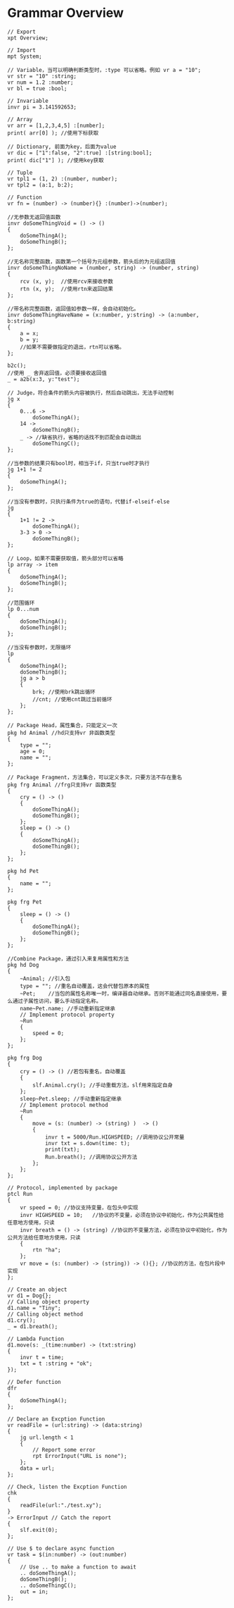 # Grammar Overview
    // Export
    xpt Overview;

    // Import
    mpt System;

    // Variable，当可以明确判断类型时，:type 可以省略。例如 vr a = "10";
    vr str = "10" :string;
    vr num = 1.2 :number;
    vr bl = true :bool;

    // Invariable
    invr pi = 3.141592653;

    // Array
    vr arr = [1,2,3,4,5] :[number];
    print( arr[0] ); //使用下标获取

    // Dictionary, 前面为key，后面为value
    vr dic = ["1":false, "2":true] :[string:bool];
    print( dic["1"] ); //使用key获取

    // Tuple
    vr tpl1 = (1, 2) :(number, number); 
    vr tpl2 = (a:1, b:2);

    // Function
    vr fn = (number) -> (number){} :(number)->(number); 

    //无参数无返回值函数
    invr doSomeThingVoid = () -> ()
    {
        doSomeThingA();
        doSomeThingB();
    };

    //无名称完整函数，函数第一个括号为元组参数，箭头后的为元组返回值
    invr doSomeThingNoName = (number, string) -> (number, string)
    {
        rcv (x, y);  //使用rcv来接收参数
        rtn (x, y);  //使用rtn来返回结果
    };

    //带名称完整函数，返回值如参数一样，会自动初始化。
    invr doSomeThingHaveName = (x:number, y:string) -> (a:number, b:string)
    {
        a = x;
        b = y;
        //如果不需要做指定的退出，rtn可以省略。
    };

    b2c();
    //使用 _ 舍弃返回值，必须要接收返回值
    _ = a2b(x:3, y:"test");

    // Judge，符合条件的箭头内容被执行，然后自动跳出，无法手动控制
    jg x
    {
        0...6 ->
            doSomeThingA();
        14 ->
            doSomeThingB();
        _ -> //缺省执行，省略的话找不到匹配会自动跳出
            doSomeThingC();
    };

    //当参数的结果只有bool时，相当于if，只当true时才执行
    jg 1+1 != 2
    {
        doSomeThingA();
    };

    //当没有参数时，只执行条件为true的语句，代替if-elseif-else
    jg
    {
        1+1 != 2 -> 
            doSomeThingA();
        3-3 > 0 -> 
            doSomeThingB();
    };

    // Loop，如果不需要获取值，箭头部分可以省略
    lp array -> item
    {
        doSomeThingA();
        doSomeThingB();
    };

    //范围循环
    lp 0...num
    {
        doSomeThingA();
        doSomeThingB();
    };

    //当没有参数时，无限循环
    lp
    {
        doSomeThingA();
        doSomeThingB();
        jg a > b 
        {
            brk; //使用brk跳出循环
            //cnt; //使用cnt跳过当前循环
        };
    };

    // Package Head，属性集合，只能定义一次
    pkg hd Animal //hd只支持vr 非函数类型
    {
        type = "";
        age = 0;
        name = "";
    };

    // Package Fragment，方法集合，可以定义多次，只要方法不存在重名
    pkg frg Animal //frg只支持vr 函数类型
    {
        cry = () -> () 
        {
            doSomeThingA();
            doSomeThingB();
        };
        sleep = () -> ()
        {
            doSomeThingA();
            doSomeThingB();
        };
    };

    pkg hd Pet
    {
        name = "";
    };

    pkg frg Pet
    {
        sleep = () -> ()
        {
            doSomeThingA();
            doSomeThingB();
        };
    };

    //Combine Package，通过引入来复用属性和方法
    pkg hd Dog
    {
        ~Animal; //引入包
        type = ""; //重名自动覆盖，这会代替包原本的属性
        ~Pet;    //当包的属性名称唯一时，编译器自动继承。否则不能通过同名直接使用，要么通过子属性访问，要么手动指定名称。
        name~Pet.name; //手动重新指定继承
        // Implement protocol property
        ~Run
        {
            speed = 0;
        };
    };

    pkg frg Dog
    {
        cry = () -> () //若包有重名，自动覆盖
        {
            slf.Animal.cry(); //手动重载方法，slf用来指定自身
        };
        sleep~Pet.sleep; //手动重新指定继承
        // Implement protocol method
        ~Run
        {
            move = (s: (number) -> (string) )  -> ()
            {
                invr t = 5000/Run.HIGHSPEED; //调用协议公开常量
                invr txt = s.down(time: t);
                print(txt);
                Run.breath(); //调用协议公开方法
            };
        };
    };

    // Protocol, implemented by package
    ptcl Run
    {
        vr speed = 0; //协议支持变量，在包头中实现
        invr HIGHSPEED = 10;   //协议的不变量，必须在协议中初始化，作为公共属性给任意地方使用，只读
        invr breath = () -> (string) //协议的不变量方法，必须在协议中初始化，作为公共方法给任意地方使用，只读
        {
            rtn "ha";
        };
        vr move = (s: (number) -> (string)) -> (){}; //协议的方法，在包片段中实现
    };

    // Create an object
    vr d1 = Dog{};
    // Calling object property
    d1.name = "Tiny";
    // Calling object method
    d1.cry();
    _ = d1.breath();

    // Lambda Function
    d1.move(s: _(time:number) -> (txt:string)
    { 
        invr t = time;
        txt = t :string + "ok";
    });

    // Defer function
    dfr
    {
        doSomeThingA();
    };

    // Declare an Excption Function
    vr readFile = (url:string) -> (data:string)
    {
        jg url.length < 1
        {
            // Report some error
            rpt ErrorInput("URL is none"); 
        };
        data = url;
    };

    // Check, listen the Excption Function
    chk
    {
        readFile(url:"./test.xy");
    }
    -> ErrorInput // Catch the report
    {
        slf.exit(0);
    };

    // Use $ to declare async function
    vr task = $(in:number) -> (out:number)
    {
        // Use .. to make a function to await
        .. doSomeThingA(); 
        doSomeThingB();
        .. doSomeThingC(); 
        out = in;
    };
